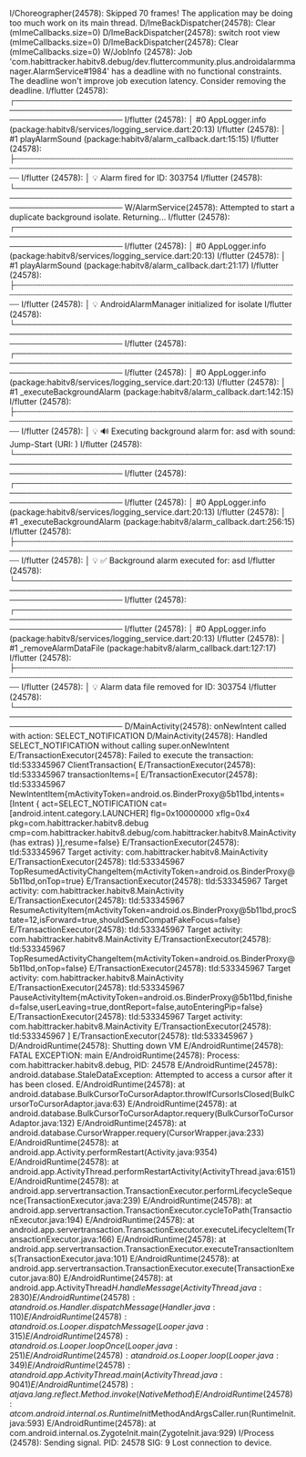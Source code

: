 I/Choreographer(24578): Skipped 70 frames!  The application may be doing too much work on its main thread.
D/ImeBackDispatcher(24578): Clear (mImeCallbacks.size=0)
D/ImeBackDispatcher(24578): switch root view (mImeCallbacks.size=0)
D/ImeBackDispatcher(24578): Clear (mImeCallbacks.size=0)
W/JobInfo (24578): Job 'com.habittracker.habitv8.debug/dev.fluttercommunity.plus.androidalarmmanager.AlarmService#1984' has a deadline with no functional constraints. The deadline won't improve job execution latency. Consider removing the deadline.
I/flutter (24578): ┌───────────────────────────────────────────────────────────────────────────────────────────────────────────────────────
I/flutter (24578): │ #0   AppLogger.info (package:habitv8/services/logging_service.dart:20:13)
I/flutter (24578): │ #1   playAlarmSound (package:habitv8/alarm_callback.dart:15:15)
I/flutter (24578): ├┄┄┄┄┄┄┄┄┄┄┄┄┄┄┄┄┄┄┄┄┄┄┄┄┄┄┄┄┄┄┄┄┄┄┄┄┄┄┄┄┄┄┄┄┄┄┄┄┄┄┄┄┄┄┄┄┄┄┄┄┄┄┄┄┄┄┄┄┄┄┄┄┄┄┄┄┄┄┄┄┄┄┄┄┄┄┄┄┄┄┄┄┄┄┄┄┄┄┄┄┄┄┄┄┄┄┄┄┄┄┄┄┄┄┄┄┄┄┄
I/flutter (24578): │ 💡 Alarm fired for ID: 303754
I/flutter (24578): └───────────────────────────────────────────────────────────────────────────────────────────────────────────────────────
W/AlarmService(24578): Attempted to start a duplicate background isolate. Returning...
I/flutter (24578): ┌───────────────────────────────────────────────────────────────────────────────────────────────────────────────────────
I/flutter (24578): │ #0   AppLogger.info (package:habitv8/services/logging_service.dart:20:13)
I/flutter (24578): │ #1   playAlarmSound (package:habitv8/alarm_callback.dart:21:17)
I/flutter (24578): ├┄┄┄┄┄┄┄┄┄┄┄┄┄┄┄┄┄┄┄┄┄┄┄┄┄┄┄┄┄┄┄┄┄┄┄┄┄┄┄┄┄┄┄┄┄┄┄┄┄┄┄┄┄┄┄┄┄┄┄┄┄┄┄┄┄┄┄┄┄┄┄┄┄┄┄┄┄┄┄┄┄┄┄┄┄┄┄┄┄┄┄┄┄┄┄┄┄┄┄┄┄┄┄┄┄┄┄┄┄┄┄┄┄┄┄┄┄┄┄
I/flutter (24578): │ 💡 AndroidAlarmManager initialized for isolate
I/flutter (24578): └───────────────────────────────────────────────────────────────────────────────────────────────────────────────────────
I/flutter (24578): ┌───────────────────────────────────────────────────────────────────────────────────────────────────────────────────────
I/flutter (24578): │ #0   AppLogger.info (package:habitv8/services/logging_service.dart:20:13)
I/flutter (24578): │ #1   _executeBackgroundAlarm (package:habitv8/alarm_callback.dart:142:15)
I/flutter (24578): ├┄┄┄┄┄┄┄┄┄┄┄┄┄┄┄┄┄┄┄┄┄┄┄┄┄┄┄┄┄┄┄┄┄┄┄┄┄┄┄┄┄┄┄┄┄┄┄┄┄┄┄┄┄┄┄┄┄┄┄┄┄┄┄┄┄┄┄┄┄┄┄┄┄┄┄┄┄┄┄┄┄┄┄┄┄┄┄┄┄┄┄┄┄┄┄┄┄┄┄┄┄┄┄┄┄┄┄┄┄┄┄┄┄┄┄┄┄┄┄
I/flutter (24578): │ 💡 🔊 Executing background alarm for: asd with sound: Jump-Start (URI: )
I/flutter (24578): └───────────────────────────────────────────────────────────────────────────────────────────────────────────────────────
I/flutter (24578): ┌───────────────────────────────────────────────────────────────────────────────────────────────────────────────────────
I/flutter (24578): │ #0   AppLogger.info (package:habitv8/services/logging_service.dart:20:13)
I/flutter (24578): │ #1   _executeBackgroundAlarm (package:habitv8/alarm_callback.dart:256:15)
I/flutter (24578): ├┄┄┄┄┄┄┄┄┄┄┄┄┄┄┄┄┄┄┄┄┄┄┄┄┄┄┄┄┄┄┄┄┄┄┄┄┄┄┄┄┄┄┄┄┄┄┄┄┄┄┄┄┄┄┄┄┄┄┄┄┄┄┄┄┄┄┄┄┄┄┄┄┄┄┄┄┄┄┄┄┄┄┄┄┄┄┄┄┄┄┄┄┄┄┄┄┄┄┄┄┄┄┄┄┄┄┄┄┄┄┄┄┄┄┄┄┄┄┄
I/flutter (24578): │ 💡 ✅ Background alarm executed for: asd
I/flutter (24578): └───────────────────────────────────────────────────────────────────────────────────────────────────────────────────────
I/flutter (24578): ┌───────────────────────────────────────────────────────────────────────────────────────────────────────────────────────
I/flutter (24578): │ #0   AppLogger.info (package:habitv8/services/logging_service.dart:20:13)
I/flutter (24578): │ #1   _removeAlarmDataFile (package:habitv8/alarm_callback.dart:127:17)
I/flutter (24578): ├┄┄┄┄┄┄┄┄┄┄┄┄┄┄┄┄┄┄┄┄┄┄┄┄┄┄┄┄┄┄┄┄┄┄┄┄┄┄┄┄┄┄┄┄┄┄┄┄┄┄┄┄┄┄┄┄┄┄┄┄┄┄┄┄┄┄┄┄┄┄┄┄┄┄┄┄┄┄┄┄┄┄┄┄┄┄┄┄┄┄┄┄┄┄┄┄┄┄┄┄┄┄┄┄┄┄┄┄┄┄┄┄┄┄┄┄┄┄┄
I/flutter (24578): │ 💡 Alarm data file removed for ID: 303754
I/flutter (24578): └───────────────────────────────────────────────────────────────────────────────────────────────────────────────────────
D/MainActivity(24578): onNewIntent called with action: SELECT_NOTIFICATION
D/MainActivity(24578): Handled SELECT_NOTIFICATION without calling super.onNewIntent
E/TransactionExecutor(24578): Failed to execute the transaction: tId:533345967 ClientTransaction{
E/TransactionExecutor(24578): tId:533345967   transactionItems=[
E/TransactionExecutor(24578): tId:533345967     NewIntentItem{mActivityToken=android.os.BinderProxy@5b11bd,intents=[Intent { act=SELECT_NOTIFICATION cat=[android.intent.category.LAUNCHER] flg=0x10000000 xflg=0x4 pkg=com.habittracker.habitv8.debug cmp=com.habittracker.habitv8.debug/com.habittracker.habitv8.MainActivity (has extras) }],resume=false}
E/TransactionExecutor(24578): tId:533345967     Target activity: com.habittracker.habitv8.MainActivity
E/TransactionExecutor(24578): tId:533345967     TopResumedActivityChangeItem{mActivityToken=android.os.BinderProxy@5b11bd,onTop=true}
E/TransactionExecutor(24578): tId:533345967     Target activity: com.habittracker.habitv8.MainActivity
E/TransactionExecutor(24578): tId:533345967     ResumeActivityItem{mActivityToken=android.os.BinderProxy@5b11bd,procState=12,isForward=true,shouldSendCompatFakeFocus=false}
E/TransactionExecutor(24578): tId:533345967     Target activity: com.habittracker.habitv8.MainActivity
E/TransactionExecutor(24578): tId:533345967     TopResumedActivityChangeItem{mActivityToken=android.os.BinderProxy@5b11bd,onTop=false}
E/TransactionExecutor(24578): tId:533345967     Target activity: com.habittracker.habitv8.MainActivity
E/TransactionExecutor(24578): tId:533345967     PauseActivityItem{mActivityToken=android.os.BinderProxy@5b11bd,finished=false,userLeaving=true,dontReport=false,autoEnteringPip=false}
E/TransactionExecutor(24578): tId:533345967     Target activity: com.habittracker.habitv8.MainActivity
E/TransactionExecutor(24578): tId:533345967   ]
E/TransactionExecutor(24578): tId:533345967 }
D/AndroidRuntime(24578): Shutting down VM
E/AndroidRuntime(24578): FATAL EXCEPTION: main
E/AndroidRuntime(24578): Process: com.habittracker.habitv8.debug, PID: 24578
E/AndroidRuntime(24578): android.database.StaleDataException: Attempted to access a cursor after it has been closed.
E/AndroidRuntime(24578):        at android.database.BulkCursorToCursorAdaptor.throwIfCursorIsClosed(BulkCursorToCursorAdaptor.java:63)
E/AndroidRuntime(24578):        at android.database.BulkCursorToCursorAdaptor.requery(BulkCursorToCursorAdaptor.java:132)
E/AndroidRuntime(24578):        at android.database.CursorWrapper.requery(CursorWrapper.java:233)
E/AndroidRuntime(24578):        at android.app.Activity.performRestart(Activity.java:9354)
E/AndroidRuntime(24578):        at android.app.ActivityThread.performRestartActivity(ActivityThread.java:6151)
E/AndroidRuntime(24578):        at android.app.servertransaction.TransactionExecutor.performLifecycleSequence(TransactionExecutor.java:239)
E/AndroidRuntime(24578):        at android.app.servertransaction.TransactionExecutor.cycleToPath(TransactionExecutor.java:194)
E/AndroidRuntime(24578):        at android.app.servertransaction.TransactionExecutor.executeLifecycleItem(TransactionExecutor.java:166)
E/AndroidRuntime(24578):        at android.app.servertransaction.TransactionExecutor.executeTransactionItems(TransactionExecutor.java:101)
E/AndroidRuntime(24578):        at android.app.servertransaction.TransactionExecutor.execute(TransactionExecutor.java:80)
E/AndroidRuntime(24578):        at android.app.ActivityThread$H.handleMessage(ActivityThread.java:2830)
E/AndroidRuntime(24578):        at android.os.Handler.dispatchMessage(Handler.java:110)
E/AndroidRuntime(24578):        at android.os.Looper.dispatchMessage(Looper.java:315)
E/AndroidRuntime(24578):        at android.os.Looper.loopOnce(Looper.java:251)
E/AndroidRuntime(24578):        at android.os.Looper.loop(Looper.java:349)
E/AndroidRuntime(24578):        at android.app.ActivityThread.main(ActivityThread.java:9041)
E/AndroidRuntime(24578):        at java.lang.reflect.Method.invoke(Native Method)
E/AndroidRuntime(24578):        at com.android.internal.os.RuntimeInit$MethodAndArgsCaller.run(RuntimeInit.java:593)
E/AndroidRuntime(24578):        at com.android.internal.os.ZygoteInit.main(ZygoteInit.java:929)
I/Process (24578): Sending signal. PID: 24578 SIG: 9
Lost connection to device.